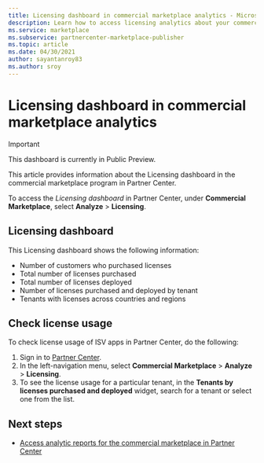 ```yaml
---
title: Licensing dashboard in commercial marketplace analytics - Microsoft AppSource and Azure Marketplace
description: Learn how to access licensing analytics about your commercial marketplace offer orders in a graphical and downloadable format.
ms.service: marketplace 
ms.subservice: partnercenter-marketplace-publisher
ms.topic: article
ms.date: 04/30/2021
author: sayantanroy83
ms.author: sroy
---
```


# Licensing dashboard in commercial marketplace analytics

> [!IMPORTANT]
> This dashboard is currently in Public Preview.

This article provides information about the Licensing dashboard in the commercial marketplace program in Partner Center.

To access the _Licensing dashboard_ in Partner Center, under **Commercial Marketplace**, select **Analyze** > **Licensing**.

## Licensing dashboard

This Licensing dashboard shows the following information:

- Number of customers who purchased licenses
- Total number of licenses purchased
- Total number of licenses deployed
- Number of licenses purchased and deployed by tenant
- Tenants with licenses across countries and regions

## Check license usage

To check license usage of ISV apps in Partner Center, do the following:

1. Sign in to [Partner Center](https://partner.microsoft.com/dashboard/home).
1. In the left-navigation menu, select **Commercial Marketplace** > **Analyze** > **Licensing**.
1. To see the license usage for a particular tenant, in the **Tenants by licenses purchased and deployed** widget, search for a tenant or select one from the list.

## Next steps

- [Access analytic reports for the commercial marketplace in Partner Center](./partner-center-portal/analytics.md)
